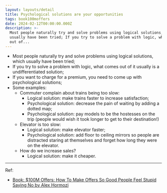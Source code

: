 ```yaml
---
layout: layouts/detail
title: Psychological solutions are your opportunities
tags: book100moffers
date: 2024-02-12T00:00:00.000Z
description: >-
  Most people naturally try and solve problems using logical solutions, which
  usually have been tried; If you try to solve a problem with logic, what comes
  out of...
---
```

* Most people naturally try and solve problems using logical solutions, which usually have been tried; 
* If you try to solve a problem with logic, what comes out of it usually is a undifferentiated solution; 
* If you want to charge for a premium, you need to come up with psychological solutions; 
* Some examples: 
    * Commuter complain about trains being too slow: 
        * Logical solution: make trains faster to increase satisfaction; 
        * Psychological solution: decrease the pain of waiting by adding a dotted map; 
        * Psychological solution: pay models to be the hostesses on the trip (people would wish it took longer to get to their destination!) 
    * Elevator is too slow: 
        * Logical solution: make elevator faster; 
        * Psychological solution: add floor to ceiling mirrors so people are distracted staring at themselves and forget how long they were on the elevator. 
    * How do we increase sales?
        * Logical solution: make it cheaper. 

---

Ref:
* <a href="https://www.amazon.com/100M-Offers-People-Stupid-Saying-ebook/dp/B099QVG1H8" target="_blank">Book: $100M Offers: How To Make Offers So Good People Feel Stupid Saying No by Alex Hormozi</a>

